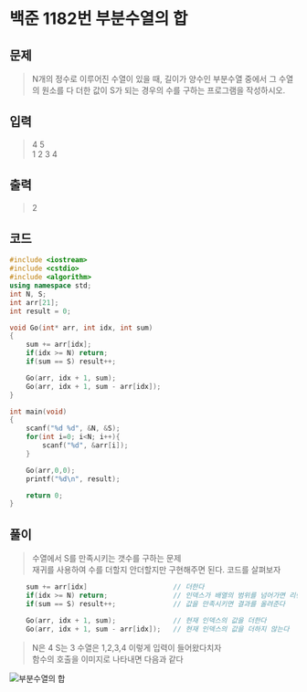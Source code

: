 # 백준 1182번 부분수열의 합
## 문제
> N개의 정수로 이루어진 수열이 있을 때, 길이가 양수인 부분수열 중에서 그 수열의 원소를 다 더한 값이 S가 되는 경우의 수를 구하는 프로그램을 작성하시오.
## 입력
> 4 5 </br>
1 2 3 4 
## 출력
> 2
## 코드
```c++
#include <iostream>
#include <cstdio>
#include <algorithm>
using namespace std;
int N, S;
int arr[21];
int result = 0;

void Go(int* arr, int idx, int sum)
{
    sum += arr[idx];
    if(idx >= N) return;
    if(sum == S) result++;

    Go(arr, idx + 1, sum);
    Go(arr, idx + 1, sum - arr[idx]);
}

int main(void)
{
    scanf("%d %d", &N, &S);
    for(int i=0; i<N; i++){
        scanf("%d", &arr[i]);
    }

    Go(arr,0,0);
    printf("%d\n", result);

    return 0;
}

```
## 풀이
> 수열에서 S를 만족시키는 갯수를 구하는 문제 </br>
  재귀를 사용하여 수를 더할지 안더할지만 구현해주면 된다. 코드를 살펴보자
```c++
    sum += arr[idx]                     // 더한다
    if(idx >= N) return;                // 인덱스가 배열의 범위를 넘어가면 리턴
    if(sum == S) result++;              // 값을 만족시키면 결과를 올려준다

    Go(arr, idx + 1, sum);              // 현재 인덱스의 값을 더한다
    Go(arr, idx + 1, sum - arr[idx]);   // 현재 인덱스의 값을 더하지 않는다
```
> N은 4 S는 3 수열은 1,2,3,4 이렇게 입력이 들어왔다치자 </br>
  함수의 호출을 이미지로 나타내면 다음과 같다
  
![부분수열의 합](https://user-images.githubusercontent.com/43857226/62024431-e489cb00-b20f-11e9-8904-e3f9b65386ca.png)

